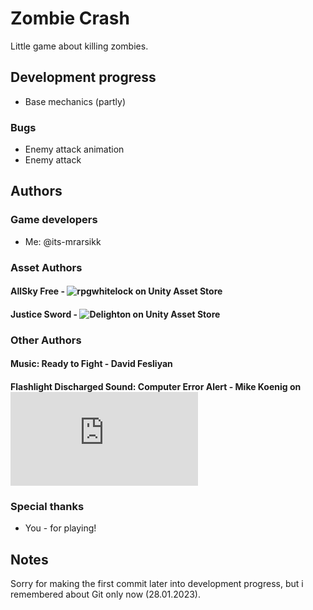 # Zombie Crash
Little game about killing zombies.
## Development progress
- Base mechanics (partly)
### Bugs
- Enemy attack animation
- Enemy attack
## Authors
### Game developers
- Me: @its-mrarsikk
### Asset Authors
#### AllSky Free - ![rpgwhitelock](https://assetstore.unity.com/publishers/3830) on Unity Asset Store
#### Justice Sword - ![Delighton](https://assetstore.unity.com/publishers/67496) on Unity Asset Store
### Other Authors
#### Music: Ready to Fight - David Fesliyan
#### Flashlight Discharged Sound: Computer Error Alert - Mike Koenig on ![SoundBible](https://soundbible.com/1540-Computer-Error-Alert.html)
### Special thanks
- You - for playing!
## Notes
Sorry for making the first commit later into development progress, but i remembered about Git only now (28.01.2023).
